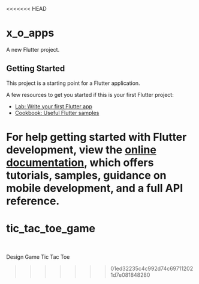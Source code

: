 <<<<<<< HEAD
# x_o_apps

A new Flutter project.

## Getting Started

This project is a starting point for a Flutter application.

A few resources to get you started if this is your first Flutter project:

- [Lab: Write your first Flutter app](https://docs.flutter.dev/get-started/codelab)
- [Cookbook: Useful Flutter samples](https://docs.flutter.dev/cookbook)

For help getting started with Flutter development, view the
[online documentation](https://docs.flutter.dev/), which offers tutorials,
samples, guidance on mobile development, and a full API reference.
=======
# tic_tac_toe_game

<img scr="screenshots/home.png" width="250"/>
<img scr="screenshots/select_player.png" width="250"/>
<img scr="screenshots/player.png" width="250"/>

Design Game Tic Tac Toe
>>>>>>> 01ed32235c4c992d74c697112021d7e081848280
